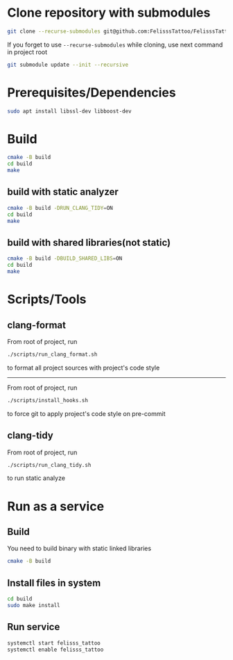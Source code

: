 # Clone repository with submodules

```bash
git clone --recurse-submodules git@github.com:FelisssTattoo/FelisssTattooCRM.git
```

If you forget to use `--recurse-submodules` while cloning, use next command in project root
```bash
git submodule update --init --recursive
```

# Prerequisites/Dependencies

```bash
sudo apt install libssl-dev libboost-dev
```

# Build
```bash
cmake -B build
cd build
make
```

## build with static analyzer
```bash
cmake -B build -DRUN_CLANG_TIDY=ON
cd build
make
```

## build with shared libraries(not static)
```bash
cmake -B build -DBUILD_SHARED_LIBS=ON
cd build
make
```

# Scripts/Tools

## clang-format
From root of project, run
```bash
./scripts/run_clang_format.sh
```
to format all project sources with project's code style

---
From root of project, run
```bash
./scripts/install_hooks.sh
```
to force git to apply project's code style on pre-commit

## clang-tidy
From root of project, run
```bash
./scripts/run_clang_tidy.sh
```
to run static analyze

# Run as a service
## Build
You need to build binary with static linked libraries

```bash
cmake -B build
```

## Install files in system

```bash
cd build
sudo make install
```

## Run service
```bash
systemctl start felisss_tattoo
systemctl enable felisss_tattoo
```
